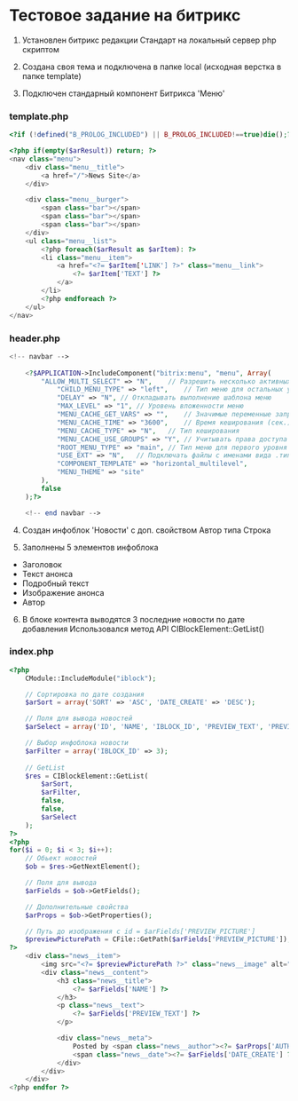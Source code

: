 # Тестовое задание на битрикс

1. Установлен битрикс редакции Стандарт на локальный сервер php скриптом

2. Создана своя тема и подключена в папке local (исходная верстка в папке template) 

3. Подключен стандарный компонент Битрикса 'Меню'

### template.php
```php
<?if (!defined("B_PROLOG_INCLUDED") || B_PROLOG_INCLUDED!==true)die();?>

<?php if(empty($arResult)) return; ?>
<nav class="menu">
	<div class="menu__title">
		<a href="/">News Site</a>
	</div>

	<div class="menu__burger">
		<span class="bar"></span>
		<span class="bar"></span>
		<span class="bar"></span>
	</div>
	<ul class="menu__list">
		<?php foreach($arResult as $arItem): ?>
		<li class="menu__item">
			<a href="<?= $arItem['LINK'] ?>" class="menu__link">
				<?= $arItem['TEXT'] ?>
			</a>
		</li>
		<?php endforeach ?>
	</ul>
</nav>
```
### header.php
```php
<!-- navbar -->
    
    <?$APPLICATION->IncludeComponent("bitrix:menu", "menu", Array(
        "ALLOW_MULTI_SELECT" => "N",	// Разрешить несколько активных пунктов одновременно
            "CHILD_MENU_TYPE" => "left",	// Тип меню для остальных уровней
            "DELAY" => "N",	// Откладывать выполнение шаблона меню
            "MAX_LEVEL" => "1",	// Уровень вложенности меню
            "MENU_CACHE_GET_VARS" => "",	// Значимые переменные запроса
            "MENU_CACHE_TIME" => "3600",	// Время кеширования (сек.)
            "MENU_CACHE_TYPE" => "N",	// Тип кеширования
            "MENU_CACHE_USE_GROUPS" => "Y",	// Учитывать права доступа
            "ROOT_MENU_TYPE" => "main",	// Тип меню для первого уровня
            "USE_EXT" => "N",	// Подключать файлы с именами вида .тип_меню.menu_ext.php
            "COMPONENT_TEMPLATE" => "horizontal_multilevel",
            "MENU_THEME" => "site"
        ),
        false
    );?>

    <!-- end navbar -->
```

4. Создан инфоблок 'Новости' с доп. свойством Автор типа Строка

5. Заполнены 5 элементов инфоблока 

* Заголовок
* Текст анонса
* Подробный текст
* Изображение анонса
* Автор

6. В блоке контента выводятся 3 последние новости по дате добавления
   Использовался метод API CIBlockElement::GetList()
   
### index.php

```php
<?php 
	CModule::IncludeModule("iblock");

	// Сортировка по дате создания
	$arSort = array('SORT' => 'ASC', 'DATE_CREATE' => 'DESC');

	// Поля для вывода новостей
	$arSelect = array('ID', 'NAME', 'IBLOCK_ID', 'PREVIEW_TEXT', 'PREVIEW_PICTURE', 'DATE_CREATE');

	// Выбор инфоблока новости
	$arFilter = array('IBLOCK_ID' => 3);
	
	// GetList
	$res = CIBlockElement::GetList(
		$arSort,
		$arFilter,
		false,
		false,
		$arSelect					
	);
?>
<?php 	
for($i = 0; $i < 3; $i++): 
	// Обьект новостей
	$ob = $res->GetNextElement();

	// Поля для вывода
	$arFields = $ob->GetFields(); 

	// Дополнительные свойства
	$arProps = $ob->GetProperties();

	// Путь до изображения с id = $arFields['PREVIEW_PICTURE']
	$previewPicturePath = CFile::GetPath($arFields['PREVIEW_PICTURE']);
?>
	<div class="news__item">
		<img src="<?= $previewPicturePath ?>" class="news__image" alt=" post_image" />
		<div class="news__content">
			<h3 class="news__title">
				<?= $arFields['NAME'] ?>
			</h3>
			<p class="news__text">
				<?= $arFields['PREVIEW_TEXT'] ?>
			</p>

			<div class="news__meta">
				Posted by <span class="news__author"><?= $arProps['AUTHOR']['VALUE'] ?></span> on
				<span class="news__date"><?= $arFields['DATE_CREATE'] ?></span>
			</div>
		</div>
	</div>		
<?php endfor ?>
```






